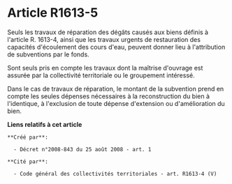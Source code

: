 # Article R1613-5

Seuls les travaux de réparation des dégâts causés aux biens définis à l'article R. 1613-4, ainsi que les travaux urgents de
restauration des capacités d'écoulement des cours d'eau, peuvent donner lieu à l'attribution de subventions par le fonds. 

Sont seuls pris en compte les travaux dont la maîtrise d'ouvrage est assurée par la collectivité territoriale ou le
groupement intéressé. 

Dans le cas de travaux de réparation, le montant de la subvention prend en compte les seules dépenses nécessaires à la
reconstruction du bien à l'identique, à l'exclusion de toute dépense d'extension ou d'amélioration du bien.

**Liens relatifs à cet article**

	**Créé par**:

	  - Décret n°2008-843 du 25 août 2008 - art. 1

	**Cité par**:

	  - Code général des collectivités territoriales - art. R1613-4 (V)
